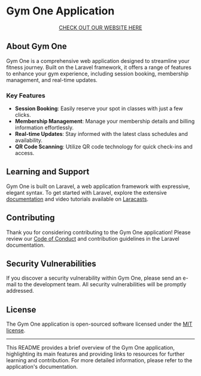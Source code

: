 # Gym One Application

<p align="center">
  <a href="https://gymonedanao.com" class="logo">
    CHECK OUT OUR WEBSITE HERE
  </a>
</p>

## About Gym One

Gym One is a comprehensive web application designed to streamline your fitness journey. Built on the Laravel framework, it offers a range of features to enhance your gym experience, including session booking, membership management, and real-time updates.

### Key Features

-   **Session Booking**: Easily reserve your spot in classes with just a few clicks.
-   **Membership Management**: Manage your membership details and billing information effortlessly.
-   **Real-time Updates**: Stay informed with the latest class schedules and availability.
-   **QR Code Scanning**: Utilize QR code technology for quick check-ins and access.

## Learning and Support

Gym One is built on Laravel, a web application framework with expressive, elegant syntax. To get started with Laravel, explore the extensive [documentation](https://laravel.com/docs) and video tutorials available on [Laracasts](https://laracasts.com).

## Contributing

Thank you for considering contributing to the Gym One application! Please review our [Code of Conduct](https://laravel.com/docs/contributions#code-of-conduct) and contribution guidelines in the Laravel documentation.

## Security Vulnerabilities

If you discover a security vulnerability within Gym One, please send an e-mail to the development team. All security vulnerabilities will be promptly addressed.

## License

The Gym One application is open-sourced software licensed under the [MIT license](https://opensource.org/licenses/MIT).

---

This README provides a brief overview of the Gym One application, highlighting its main features and providing links to resources for further learning and contribution. For more detailed information, please refer to the application's documentation.
